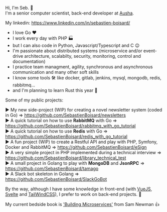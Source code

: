 Hi, I'm Seb. :wave:  
I'm a senior computer scientist, back-end developer at [Ausha](https://www.ausha.co/). 

My linkedin: https://www.linkedin.com/in/sebastien-boisard/


  - I love Go :heart:  
  - I work every day with PHP :factory:   
  - but I can also code in Python, Javascript/Typescript and C :wink: 
  - I'm passionate about distributed systems (microservice and/or event-drive architecture, scalabilty, security, monitoring, control and documentation)  
  - I practice team managment, agility, synchronous and asynchronous communication and many other soft skills
  - I know some tools :hammer_and_wrench: like docker, gitlab, jenkins, mysql, mongodb, redis, rabbitmq... 
  - and I'm planning to learn Rust this year :rocket:


Some of my public projects:

:arrow_forward: My new side-project (WIP) for creating a novel newsletter system (coded in Go) => https://github.com/SebastienBoisard/newsletters  
:arrow_forward: A quick tutorial on how to use **RabbitMQ** with Go => https://github.com/SebastienBoisard/rabbitmq_with_go_tutorial   
:arrow_forward: A quick tutorial on how to use **Redis** with Go => https://github.com/SebastienBoisard/redis_with_go_tutorial   
:arrow_forward: A fun project (WIP) to create a Restful API and play with PHP, Symfony, Docker and RabbitMQ => https://github.com/SebastienBoisard/eSign   
:arrow_forward: A very simple project in PHP implemented during a technical interview => https://github.com/SebastienBoisard/library_technical_test  
:arrow_forward: A small project in Golang to play with **MongoDB** and **JsonRPC** => https://github.com/SebastienBoisard/tamago   
:arrow_forward: A Slack bot skeleton in Golang => https://github.com/SebastienBoisard/SlackGoBot  



By the way, although I have some knowledge in front-end (with [VueJS](https://vuejs.org/), [Svelte](https://svelte.dev/) and [TailWindCSS](https://tailwindcss.com/)), I prefer to work on back-end projects. :pray:  

My current bedside book is ['Building Microservices'](https://www.oreilly.com/library/view/building-microservices/9781491950340/) from Sam Newman :+1: 
